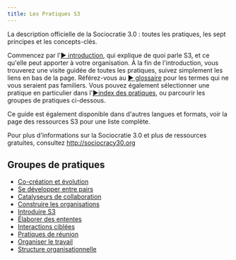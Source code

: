 ```yaml
---
title: Les Pratiques S3
---
```


La description officielle de la Sociocratie 3.0 : toutes les pratiques, les sept principes et les concepts-clés.

Commencez par l'[&#9654; introduction](introduction.html), qui explique de quoi parle S3, et ce qu'elle peut apporter à votre organisation. À la fin de l'introduction, vous trouverez une visite guidée de toutes les pratiques, suivez simplement les liens en bas de la page. Référez-vous au [&#9654; glossaire](glossary.html) pour les termes qui ne vous seraient pas familiers. Vous pouvez également sélectionner une pratique en particulier dans l'[&#9654;index des pratiques](pattern-index.html), ou parcourir les groupes de pratiques ci-dessous.

Ce guide est également disponible dans d'autres langues et formats, voir la page des ressources S3 [ ](https://sociocracy30.org/resources) pour une liste complète.

Pour plus d'informations sur la Sociocratie 3.0 et plus de ressources gratuites, consultez <http://sociocracy30.org>

## Groupes de pratiques

- [Co-création et évolution](co-creation-and-evolution.html)
- [Se développer entre pairs](peer-development.html)
- [Catalyseurs de collaboration](enablers-of-collaboration.html)
- [Construire les organisations](building-organizations.html)
- [Introduire S3](bringing-in-s3.html)
- [Élaborer des ententes](defining-agreements.html)
- [Interactions ciblées](focused-interactions.html)
- [Pratiques de réunion](meeting-practices.html)
- [Organiser le travail](organizing-work.html)
- [Structure organisationnelle](organizational-structure.html)
